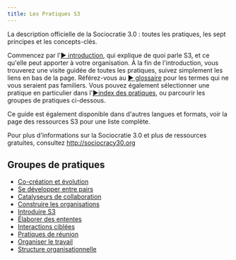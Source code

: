 ```yaml
---
title: Les Pratiques S3
---
```


La description officielle de la Sociocratie 3.0 : toutes les pratiques, les sept principes et les concepts-clés.

Commencez par l'[&#9654; introduction](introduction.html), qui explique de quoi parle S3, et ce qu'elle peut apporter à votre organisation. À la fin de l'introduction, vous trouverez une visite guidée de toutes les pratiques, suivez simplement les liens en bas de la page. Référez-vous au [&#9654; glossaire](glossary.html) pour les termes qui ne vous seraient pas familiers. Vous pouvez également sélectionner une pratique en particulier dans l'[&#9654;index des pratiques](pattern-index.html), ou parcourir les groupes de pratiques ci-dessous.

Ce guide est également disponible dans d'autres langues et formats, voir la page des ressources S3 [ ](https://sociocracy30.org/resources) pour une liste complète.

Pour plus d'informations sur la Sociocratie 3.0 et plus de ressources gratuites, consultez <http://sociocracy30.org>

## Groupes de pratiques

- [Co-création et évolution](co-creation-and-evolution.html)
- [Se développer entre pairs](peer-development.html)
- [Catalyseurs de collaboration](enablers-of-collaboration.html)
- [Construire les organisations](building-organizations.html)
- [Introduire S3](bringing-in-s3.html)
- [Élaborer des ententes](defining-agreements.html)
- [Interactions ciblées](focused-interactions.html)
- [Pratiques de réunion](meeting-practices.html)
- [Organiser le travail](organizing-work.html)
- [Structure organisationnelle](organizational-structure.html)
